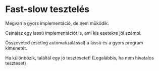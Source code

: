 # Fast-slow tesztelés

Megvan a gyors implementáció, de nem működik.

Csinálsz egy lassú implementációt is, ami kis esetekre jól számol.

Összeveted (esetleg automatizálással) a lassú és a gyors program kimenetét.

Ha különbözik, találtál egy jó tesztesetet! (Legalábbis, ha nem hivatalos teszteset)

